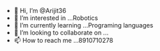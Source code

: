 - 👋 Hi, I’m @Arijit36
- 👀 I’m interested in ...Robotics
- 🌱 I’m currently learning ...Programing languages
- 💞️ I’m looking to collaborate on ...
- 📫 How to reach me ...8910710278

<!---
Arijit36/Arijit36 is a ✨ special ✨ repository because its `README.md` (this file) appears on your GitHub profile.
You can click the Preview link to take a look at your changes.
--->
